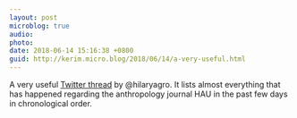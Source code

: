 ```yaml
---
layout: post
microblog: true
audio: 
photo: 
date: 2018-06-14 15:16:38 +0800
guid: http://kerim.micro.blog/2018/06/14/a-very-useful.html
---
```

A very useful [Twitter thread](https://twitter.com/hilaryagro/status/1006995504205459456) by @hilaryagro. It lists almost everything that has happened regarding the anthropology journal HAU in the past few days in chronological order.
